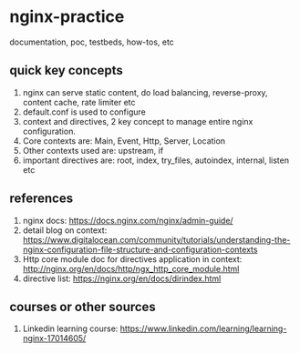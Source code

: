 # nginx-practice
documentation, poc, testbeds, how-tos, etc

## quick key concepts 
1. nginx can serve static content, do load balancing, reverse-proxy, content cache, rate limiter etc
2. default.conf is used to configure
3. context and directives, 2 key concept to manage entire nginx configuration.
4. Core contexts are: Main, Event, Http, Server, Location
5. Other contexts used are: upstream, if
6. important directives are: root, index, try_files, autoindex, internal, listen etc



## references
1. nginx docs: https://docs.nginx.com/nginx/admin-guide/ 
2. detail blog on context: https://www.digitalocean.com/community/tutorials/understanding-the-nginx-configuration-file-structure-and-configuration-contexts
3. Http core module doc for directives application in context: http://nginx.org/en/docs/http/ngx_http_core_module.html 
4. directive list: https://nginx.org/en/docs/dirindex.html

## courses or other sources
1. Linkedin learning course: https://www.linkedin.com/learning/learning-nginx-17014605/ 

